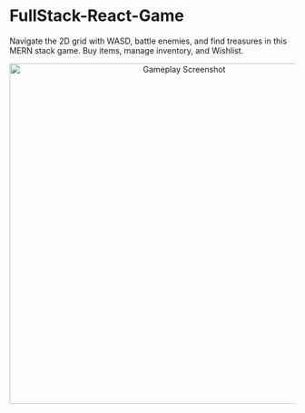 # FullStack-React-Game
Navigate the 2D grid with WASD, battle enemies, and find treasures in this MERN stack game. Buy items, manage inventory, and Wishlist.
<p align="center">
  <a href="https://example.com">
    <img src="https://raw.githubusercontent.com/MansoorAZafar/Private-Images/main/Logo.png?token=GHSAT0AAAAAACR2KVDJRW5SSGIWOOA5D2O2ZSSLNJQ" 
      alt="Gameplay Screenshot" width="600"/>
  </a>
</p>
